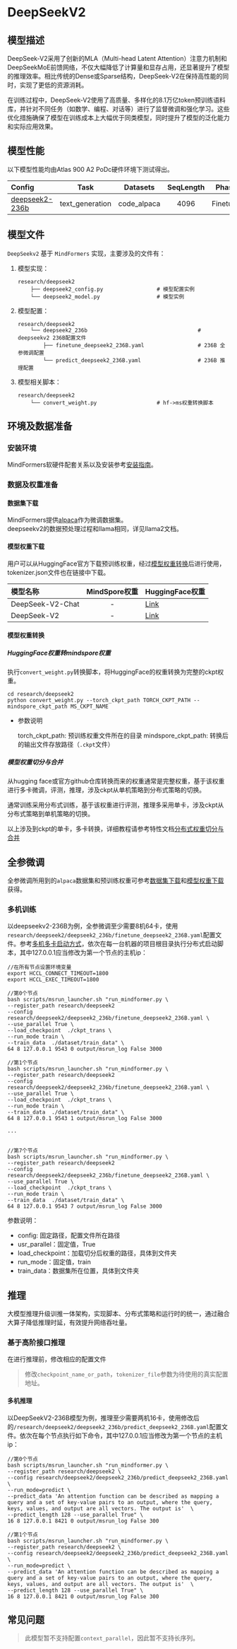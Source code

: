 # DeepSeekV2

## 模型描述

DeepSeek-V2采用了创新的MLA（Multi-head Latent Attention）注意力机制和DeepSeekMoE前馈网络，不仅大幅降低了计算量和显存占用，还显著提升了模型的推理效率。相比传统的Dense或Sparse结构，DeepSeek-V2在保持高性能的同时，实现了更低的资源消耗。

在训练过程中，DeepSeek-V2使用了高质量、多样化的8.1万亿token预训练语料库，并针对不同任务（如数学、编程、对话等）进行了监督微调和强化学习。这些优化措施确保了模型在训练成本上大幅优于同类模型，同时提升了模型的泛化能力和实际应用效果。

## 模型性能

以下模型性能均由Atlas 900 A2 PoDc硬件环境下测试得出。

| Config                                                          |      Task       |  Datasets   | SeqLength |  Phase   |  Performance  |
|:----------------------------------------------------------------|:---------------:|:-----------:|:---------:|:--------:|:-------------:|
| [deepseek2-236b](./deepseek2_236b/finetune_deepseek2_236B.yaml) | text_generation | code_alpaca |   4096    | Finetune | 36 tokens/s/p |

## 模型文件

`DeepSeekv2` 基于 `MindFormers` 实现，主要涉及的文件有：

1. 模型实现：

    ```text
    research/deepseek2
        ├── deepseek2_config.py                 # 模型配置实例
        └── deepseek2_model.py                  # 模型实例
    ```

2. 模型配置：

    ```text
    research/deepseek2
        └── deepseek2_236b                                   # deepseekv2 236B配置文件
            ├── finetune_deepseek2_236B.yaml                 # 236B 全参微调配置
            └── predict_deepseek2_236B.yaml                  # 236B 推理配置
    ```

3. 模型相关脚本：

    ```text
    research/deepseek2
        └── convert_weight.py                   # hf->ms权重转换脚本
    ```

## 环境及数据准备

### 安装环境

MindFormers软硬件配套关系以及安装参考[安装指南](../../README_CN.md#二安装)。

### 数据及权重准备

#### 数据集下载

MindFormers提供[alpaca](https://github.com/tatsu-lab/stanford_alpaca/blob/main/alpaca_data.json)作为微调数据集。  
deepseekv2的数据预处理过程和llama相同，详见llama2文档。

#### 模型权重下载

用户可以从HuggingFace官方下载预训练权重，经过[模型权重转换](#模型权重转换)后进行使用，tokenizer.json文件也在链接中下载。

| 模型名称             | MindSpore权重 | HuggingFace权重                                                    |
|:-----------------|:-----------:|------------------------------------------------------------------|
| DeepSeek-V2-Chat |      -      | [Link](https://huggingface.co/deepseek-ai/DeepSeek-V2-Chat)      |
| DeepSeek-V2      |      -      | [Link](https://huggingface.co/deepseek-ai/DeepSeek-V2/tree/main) |

#### 模型权重转换

##### HuggingFace权重转mindspore权重

执行`convert_weight.py`转换脚本，将HuggingFace的权重转换为完整的ckpt权重。

```shell
cd research/deepseek2
python convert_weight.py --torch_ckpt_path TORCH_CKPT_PATH --mindspore_ckpt_path MS_CKPT_NAME
```

- 参数说明

  torch_ckpt_path: 预训练权重文件所在的目录
  mindspore_ckpt_path: 转换后的输出文件存放路径（`.ckpt`文件）

##### 模型权重切分与合并

从hugging face或官方github仓库转换而来的权重通常是完整权重，基于该权重进行多卡微调，评测，推理，涉及ckpt从单机策略到分布式策略的切换。

通常训练采用分布式训练，基于该权重进行评测，推理多采用单卡，涉及ckpt从分布式策略到单机策略的切换。

以上涉及到ckpt的单卡，多卡转换，详细教程请参考特性文档[分布式权重切分与合并](https://www.mindspore.cn/mindformers/docs/zh-CN/r1.5.0/function/transform_weight.html)

## 全参微调

全参微调所用到的`alpaca`数据集和预训练权重可参考[数据集下载](#数据集下载)和[模型权重下载](#模型权重下载)获得。

### 多机训练

以deepseekv2-236B为例，全参微调至少需要8机64卡，使用`research/deepseek2/deepseek2_236b/finetune_deepseek2_236B.yaml`配置文件。参考[多机多卡启动方式](../../README_CN.md#多机多卡)，依次在每一台机器的项目根目录执行分布式启动脚本，其中127.0.0.1应当修改为第一个节点的主机ip：

```shell
//在所有节点设置环境变量
export HCCL_CONNECT_TIMEOUT=1800
export HCCL_EXEC_TIMEOUT=1800

//第0个节点
bash scripts/msrun_launcher.sh "run_mindformer.py \
--register_path research/deepseek2
--config research/deepseek2/deepseek2_236b/finetune_deepseek2_236B.yaml \
--use_parallel True \
--load_checkpoint  ./ckpt_trans \
--run_mode train \
--train_data  ./dataset/train_data" \
64 8 127.0.0.1 9543 0 output/msrun_log False 3000

//第1个节点
bash scripts/msrun_launcher.sh "run_mindformer.py \
--register_path research/deepseek2
--config research/deepseek2/deepseek2_236b/finetune_deepseek2_236B.yaml \
--use_parallel True \
--load_checkpoint  ./ckpt_trans \
--run_mode train \
--train_data  ./dataset/train_data" \
64 8 127.0.0.1 9543 1 output/msrun_log False 3000

...


//第7个节点
bash scripts/msrun_launcher.sh "run_mindformer.py \
--register_path research/deepseek2
--config research/deepseek2/deepseek2_236b/finetune_deepseek2_236B.yaml \
--use_parallel True \
--load_checkpoint  ./ckpt_trans \
--run_mode train \
--train_data  ./dataset/train_data" \
64 8 127.0.0.1 9543 7 output/msrun_log False 3000
```

参数说明：

- config: 固定路径，配置文件所在路径
- usr_parallel：固定值，True
- load_checkpoint：加载切分后权重的路径，具体到文件夹
- run_mode：固定值，train
- train_data：数据集所在位置，具体到文件夹

## 推理

大模型推理升级训推一体架构，实现脚本、分布式策略和运行时的统一，通过融合大算子降低推理时延，有效提升网络吞吐量。

### 基于高阶接口推理

在进行推理前，修改相应的配置文件  
> 修改`checkpoint_name_or_path`，`tokenizer_file`参数为待使用的真实配置地址。  

#### 多机推理

以DeepSeekV2-236B模型为例，推理至少需要两机16卡，使用修改后的`/research/deepseek2/deepseek2_236b/predict_deepseek2_236B.yaml`配置文件。依次在每个节点执行如下命令，其中127.0.0.1应当修改为第一个节点的主机ip：

  ```shell
  //第0个节点
  bash scripts/msrun_launcher.sh "run_mindformer.py \
  --register_path research/deepseek2 \
  --config research/deepseek2/deepseek2_236b/predict_deepseek2_236B.yaml \
  --run_mode=predict \
  --predict_data 'An attention function can be described as mapping a query and a set of key-value pairs to an output, where the query, keys, values, and output are all vectors. The output is'  \
  --predict_length 128 --use_parallel True" \
  16 8 127.0.0.1 8421 0 output/msrun_log False 300

  //第1个节点
  bash scripts/msrun_launcher.sh "run_mindformer.py \
  --register_path research/deepseek2 \
  --config research/deepseek2/deepseek2_236b/predict_deepseek2_236B.yaml \
  --run_mode=predict \
  --predict_data 'An attention function can be described as mapping a query and a set of key-value pairs to an output, where the query, keys, values, and output are all vectors. The output is'  \
  --predict_length 128 --use_parallel True" \
  16 8 127.0.0.1 8421 0 output/msrun_log False 300
  ```

## 常见问题

> 此模型暂不支持配置`context_parallel`，因此暂不支持长序列。
